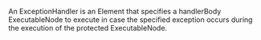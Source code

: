An ExceptionHandler is an Element that specifies a handlerBody ExecutableNode to execute in case the specified exception occurs during the execution of the protected ExecutableNode.